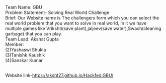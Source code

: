 Team Name: GBU<br> 
Problem Statement- Solving Real World Challenge<br>
Brief: Our Website name is The challengers form which you can select the real world problem that you want to solve in real world, In it we have multiple games like Vrikshti(save plant),jaljeev(save water),Swach(cleaning garbage) that you can play.<br>
Team Lead: Akshat Gupta<br>
Member:<br>
(2)Yashaswi Shukla<br>
(3)Tanishk Kaushik<br>
(4)Sanskar Kumar<br>

<br>Website link-https://aksht27.github.io/Hackfed.GBU/

